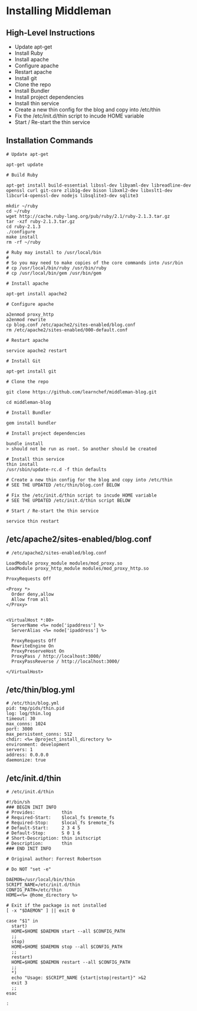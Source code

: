 # Installing Middleman

## High-Level Instructions

* Update apt-get
* Install Ruby
* Install apache
* Configure apache
* Restart apache
* Install git
* Clone the repo
* Install Bundler
* Install project dependencies
* Install thin service
* Create a new thin config for the blog and copy into /etc/thin
* Fix the /etc/init.d/thin script to incude HOME variable
* Start / Re-start the thin service


## Installation Commands

```
# Update apt-get

apt-get update

# Build Ruby

apt-get install build-essential libssl-dev libyaml-dev libreadline-dev openssl curl git-core zlib1g-dev bison libxml2-dev libxslt1-dev libcurl4-openssl-dev nodejs libsqlite3-dev sqlite3

mkdir ~/ruby
cd ~/ruby
wget http://cache.ruby-lang.org/pub/ruby/2.1/ruby-2.1.3.tar.gz
tar -xzf ruby-2.1.3.tar.gz
cd ruby-2.1.3
./configure
make install
rm -rf ~/ruby

# Ruby may install to /usr/local/bin
#
# So you may need to make copies of the core commands into /usr/bin
# cp /usr/local/bin/ruby /usr/bin/ruby
# cp /usr/local/bin/gem /usr/bin/gem

# Install apache

apt-get install apache2

# Configure apache

a2enmod proxy_http
a2enmod rewrite
cp blog.conf /etc/apache2/sites-enabled/blog.conf
rm /etc/apache2/sites-enabled/000-default.conf

# Restart apache

service apache2 restart

# Install Git

apt-get install git

# Clone the repo

git clone https://github.com/learnchef/middleman-blog.git

cd middleman-blog

# Install Bundler

gem install bundler

# Install project dependencies

bundle install
> should not be run as root. So another should be created

# Install thin service
thin install
/usr/sbin/update-rc.d -f thin defaults

# Create a new thin config for the blog and copy into /etc/thin
# SEE THE UPDATED /etc/thin/blog.conf BELOW

# Fix the /etc/init.d/thin script to incude HOME variable
# SEE THE UPDATED /etc/init.d/thin script BELOW

# Start / Re-start the thin service

service thin restart

```


## /etc/apache2/sites-enabled/blog.conf

```
# /etc/apache2/sites-enabled/blog.conf

LoadModule proxy_module modules/mod_proxy.so
LoadModule proxy_http_module modules/mod_proxy_http.so

ProxyRequests Off

<Proxy *>
  Order deny,allow
  Allow from all
</Proxy>


<VirtualHost *:80>
  ServerName <%= node['ipaddress'] %>
  ServerAlias <%= node['ipaddress'] %>

  ProxyRequests Off
  RewriteEngine On
  ProxyPreserveHost On
  ProxyPass / http://localhost:3000/
  ProxyPassReverse / http://localhost:3000/

</VirtualHost>
```

## /etc/thin/blog.yml

```
# /etc/thin/blog.yml
pid: tmp/pids/thin.pid
log: log/thin.log
timeout: 30
max_conns: 1024
port: 3000
max_persistent_conns: 512
chdir: <%= @project_install_directory %>
environment: development
servers: 1
address: 0.0.0.0
daemonize: true
```

## /etc/init.d/thin

```
# /etc/init.d/thin

#!/bin/sh
### BEGIN INIT INFO
# Provides:          thin
# Required-Start:    $local_fs $remote_fs
# Required-Stop:     $local_fs $remote_fs
# Default-Start:     2 3 4 5
# Default-Stop:      S 0 1 6
# Short-Description: thin initscript
# Description:       thin
### END INIT INFO

# Original author: Forrest Robertson

# Do NOT "set -e"

DAEMON=/usr/local/bin/thin
SCRIPT_NAME=/etc/init.d/thin
CONFIG_PATH=/etc/thin
HOME=<%= @home_directory %>

# Exit if the package is not installed
[ -x "$DAEMON" ] || exit 0

case "$1" in
  start)
  HOME=$HOME $DAEMON start --all $CONFIG_PATH
  ;;
  stop)
  HOME=$HOME $DAEMON stop --all $CONFIG_PATH
  ;;
  restart)
  HOME=$HOME $DAEMON restart --all $CONFIG_PATH
  ;;
  *)
  echo "Usage: $SCRIPT_NAME {start|stop|restart}" >&2
  exit 3
  ;;
esac

:
```
